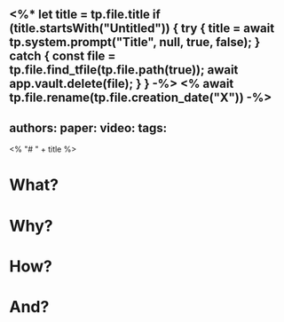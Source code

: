 <%*
let title = tp.file.title
if (title.startsWith("Untitled")) {
	try {
		title = await tp.system.prompt("Title", null, true, false);
	} catch {
		const file = tp.file.find_tfile(tp.file.path(true));
		await app.vault.delete(file);
	}
}
-%>
<% await tp.file.rename(tp.file.creation_date("X")) -%>
---
authors:
paper:
video:
tags:
---

<% "# " + title %>

# What?

# Why?

# How?

# And?
